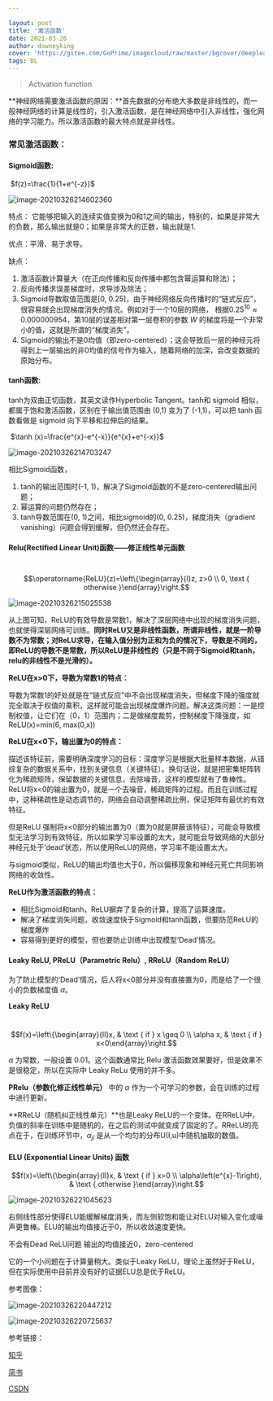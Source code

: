 ```yaml
---

layout: post
title: '激活函数'
date: 2021-03-26
author: downeyking
cover: 'https://gitee.com/GoPrime/imagecloud/raw/master/bgcover/deeplearning.jpeg'
tags: DL
---
```


> Activation function

**神经网络需要激活函数的原因：**首先数据的分布绝大多数是非线性的，而一般神经网络的计算是线性的，引入激活函数，是在神经网络中引入非线性，强化网络的学习能力。所以激活函数的最大特点就是非线性。

### **常见激活函数：**

#### **Sigmoid函数:**

​										$f(z)=\frac{1}{1+e^{-z}}$



![image-20210326214602360](https://gitee.com/GoPrime/imagecloud/raw/master/img/image-20210326214602360.png)

特点：
它能够把输入的连续实值变换为0和1之间的输出，特别的，如果是非常大的负数，那么输出就是0；如果是非常大的正数，输出就是1.

优点：平滑、易于求导。

缺点：

1. 激活函数计算量大（在正向传播和反向传播中都包含幂运算和除法）；
2. 反向传播求误差梯度时，求导涉及除法；
3. Sigmoid导数取值范围是[0, 0.25]，由于神经网络反向传播时的“链式反应”，很容易就会出现梯度消失的情况。例如对于一个10层的网络， 根据$0.25^{10} \approx 0.000000954$，第10层的误差相对第一层卷积的参数 $W$ 的梯度将是一个非常小的值，这就是所谓的“梯度消失”。
4. Sigmoid的输出不是0均值（即zero-centered）；这会导致后一层的神经元将得到上一层输出的非0均值的信号作为输入，随着网络的加深，会改变数据的原始分布。

#### **tanh函数:**

tanh为双曲正切函数，其英文读作Hyperbolic Tangent。tanh和 sigmoid 相似，都属于饱和激活函数，区别在于输出值范围由 (0,1) 变为了 (-1,1)，可以把 tanh 函数看做是 sigmoid 向下平移和拉伸后的结果。

​						$\tanh (x)=\frac{e^{x}-e^{-x}}{e^{x}+e^{-x}}$

![image-20210326214703247](https://gitee.com/GoPrime/imagecloud/raw/master/img/image-20210326214703247.png)

相比Sigmoid函数，

1. tanh的输出范围时(-1, 1)，解决了Sigmoid函数的不是zero-centered输出问题；
2. 幂运算的问题仍然存在；
3. tanh导数范围在(0, 1)之间，相比sigmoid的(0, 0.25)，梯度消失（gradient vanishing）问题会得到缓解，但仍然还会存在。

#### **Relu(Rectified Linear Unit)函数——修正线性单元函数**

​	$$\operatorname{ReLU}(z)=\left\{\begin{array}{l}z, z>0 \\ 0, \text { otherwise }\end{array}\right.$$





![image-20210326215025538](https://gitee.com/GoPrime/imagecloud/raw/master/img/image-20210326215025538.png)

从上图可知，ReLU的有效导数是常数1，解决了深层网络中出现的梯度消失问题，也就使得深层网络可训练。**同时ReLU又是非线性函数，所谓非线性，就是一阶导数不为常数；对ReLU求导，在输入值分别为正和为负的情况下，导数是不同的，即ReLU的导数不是常数，所以ReLU是非线性的（只是不同于Sigmoid和tanh，relu的非线性不是光滑的）。**

**ReLU在x>0下，导数为常数1的特点：**

导数为常数1的好处就是在“链式反应”中不会出现梯度消失，但梯度下降的强度就完全取决于权值的乘积，这样就可能会出现梯度爆炸问题。解决这类问题：一是控制权值，让它们在（0，1）范围内；二是做梯度裁剪，控制梯度下降强度，如ReLU(x)=min(6, max(0,x))

**ReLU在x<0下，输出置为0的特点：**

描述该特征前，需要明确深度学习的目标：深度学习是根据大批量样本数据，从错综复杂的数据关系中，找到关键信息（关键特征）。换句话说，就是把密集矩阵转化为稀疏矩阵，保留数据的关键信息，去除噪音，这样的模型就有了鲁棒性。ReLU将x<0的输出置为0，就是一个去噪音，稀疏矩阵的过程。而且在训练过程中，这种稀疏性是动态调节的，网络会自动调整稀疏比例，保证矩阵有最优的有效特征。

但是ReLU 强制将x<0部分的输出置为0（置为0就是屏蔽该特征），可能会导致模型无法学习到有效特征，所以如果学习率设置的太大，就可能会导致网络的大部分神经元处于‘dead’状态，所以使用ReLU的网络，学习率不能设置太大。

与sigmoid类似，ReLU的输出均值也大于0，所以偏移现象和神经元死亡共同影响网络的收敛性。

**ReLU作为激活函数的特点：**

- 相比Sigmoid和tanh，ReLU摒弃了复杂的计算，提高了运算速度。
- 解决了梯度消失问题，收敛速度快于Sigmoid和tanh函数，但要防范ReLU的梯度爆炸
- 容易得到更好的模型，但也要防止训练中出现模型‘Dead’情况。



#### Leaky ReLU, PReLU（Parametric Relu）, RReLU（Random ReLU）

为了防止模型的‘Dead’情况，后人将x<0部分并没有直接置为0，而是给了一个很小的负数梯度值 $\alpha$。

**Leaky ReLU**

​		$$f(x)=\left\{\begin{array}{ll}x, & \text { if } x \geq 0 \\ \alpha x, & \text { if } x<0\end{array}\right.$$

$\alpha$ 为常数，一般设置 0.01。这个函数通常比 Relu 激活函数效果要好，但是效果不是很稳定，所以在实际中 Leaky ReLu 使用的并不多。

**PRelu（参数化修正线性单元）** 中的 $\alpha$ 作为一个可学习的参数，会在训练的过程中进行更新。

**RReLU（随机纠正线性单元）**也是Leaky ReLU的一个变体。在RReLU中，负值的斜率在训练中是随机的，在之后的测试中就变成了固定的了。RReLU的亮点在于，在训练环节中，$\alpha_{ji}$ 是从一个均匀的分布U(I,u)中随机抽取的数值。



#### ELU (Exponential Linear Units) 函数

$$f(x)=\left\{\begin{array}{ll}x, & \text { if } x>0 \\ \alpha\left(e^{x}-1\right), & \text { otherwise }\end{array}\right.$$

![image-20210326221045623](https://gitee.com/GoPrime/imagecloud/raw/master/img/image-20210326221045623.png)

右侧线性部分使得ELU能缓解梯度消失，而左侧软饱和能让对ELU对输入变化或噪声更鲁棒。ELU的输出均值接近于0，所以收敛速度更快。

不会有Dead ReLU问题 输出的均值接近0，zero-centered

它的一个小问题在于计算量稍大。类似于Leaky ReLU，理论上虽然好于ReLU，但在实际使用中目前并没有好的证据ELU总是优于ReLU。







参考图像：



![image-20210326220447212](https://gitee.com/GoPrime/imagecloud/raw/master/img/image-20210326220447212.png)

![image-20210326220725637](https://gitee.com/GoPrime/imagecloud/raw/master/img/image-20210326220725637.png)

参考链接：

[知乎](https://zhuanlan.zhihu.com/p/73214810)

[简书](jianshu.com/p/dc4e53fc73a0)

[CSDN](https://blog.csdn.net/tyhj_sf/article/details/79932893)